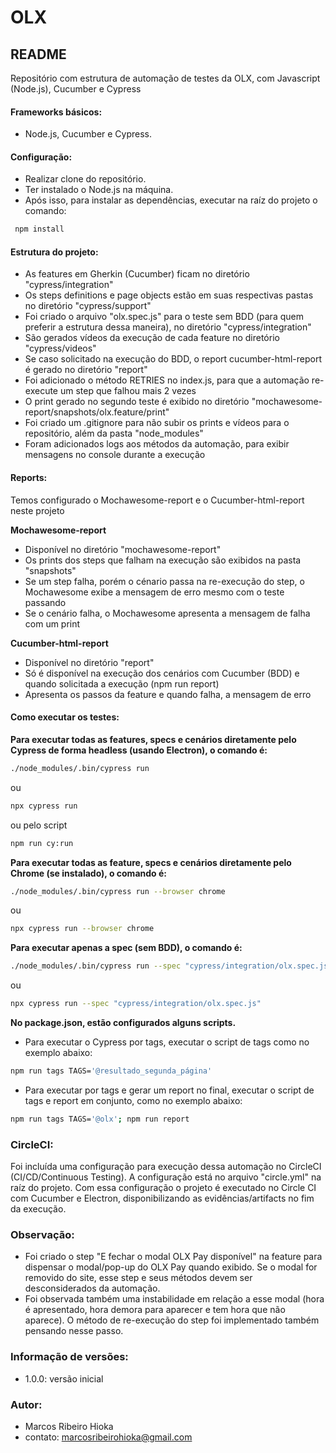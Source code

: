 # OLX

## README 
Repositório com estrutura de automação de testes da OLX, com Javascript (Node.js), Cucumber e Cypress

#### Frameworks básicos: 
- Node.js, Cucumber e Cypress.

#### Configuração: 
- Realizar clone do repositório.
- Ter instalado o Node.js na máquina. 
- Após isso, para instalar as dependências, executar na raíz do projeto o comando: 
```sh
 npm install
```
#### Estrutura do projeto:
- As features em Gherkin (Cucumber) ficam no diretório "cypress/integration"
- Os steps definitions e page objects estão em suas respectivas pastas no diretório "cypress/support" 
- Foi criado o arquivo "olx.spec.js" para o teste sem BDD (para quem preferir a estrutura dessa maneira), no diretório "cypress/integration"
- São gerados vídeos da execução de cada feature no diretório "cypress/videos" 
- Se caso solicitado na execução do BDD, o report cucumber-html-report é gerado no diretório "report"
- Foi adicionado o método RETRIES no index.js, para que a automação re-execute um step que falhou mais 2 vezes 
- O print gerado no segundo teste é exibido no diretório "mochawesome-report/snapshots/olx.feature/print"
- Foi criado um .gitignore para não subir os prints e vídeos para o repositório, além da pasta "node_modules"
- Foram adicionados logs aos métodos da automação, para exibir mensagens no console durante a execução

#### Reports:
Temos configurado o Mochawesome-report e o Cucumber-html-report neste projeto

**Mochawesome-report**
- Disponível no diretório "mochawesome-report"
- Os prints dos steps que falham na execução são exibidos na pasta "snapshots"
- Se um step falha, porém o cénario passa na re-execução do step, o Mochawesome exibe a mensagem de erro mesmo com o teste passando
- Se o cenário falha, o Mochawesome apresenta a mensagem de falha com um print

**Cucumber-html-report**
- Disponível no diretório "report"
- Só é disponível na execução dos cenários com Cucumber (BDD) e quando solicitada a execução (npm run report)
- Apresenta os passos da feature e quando falha, a mensagem de erro

#### Como executar os testes:
**Para executar todas as features, specs e cenários diretamente pelo Cypress de forma headless (usando Electron), o comando é:**
```sh
./node_modules/.bin/cypress run
```
ou 
```sh
npx cypress run
```
ou pelo script 
```sh
npm run cy:run
```
**Para executar todas as feature, specs e cenários diretamente pelo Chrome (se instalado), o comando é:**
```sh 
./node_modules/.bin/cypress run --browser chrome
```
ou 
```sh
npx cypress run --browser chrome
```

**Para executar apenas a spec (sem BDD), o comando é:**
```sh 
./node_modules/.bin/cypress run --spec "cypress/integration/olx.spec.js"
```
ou 
```sh
npx cypress run --spec "cypress/integration/olx.spec.js"
```

**No package.json, estão configurados alguns scripts.**
- Para executar o Cypress por tags, executar o script de tags como no exemplo abaixo: 
```sh
npm run tags TAGS='@resultado_segunda_página'
```

- Para executar por tags e gerar um report no final, executar o script de tags e report em conjunto, como no exemplo abaixo: 
```sh
npm run tags TAGS='@olx'; npm run report
```

### CircleCI: 
Foi incluída uma configuração para execução dessa automação no CircleCI (CI/CD/Continuous Testing). A configuração está no arquivo "circle.yml" na raíz do projeto. Com essa configuração o projeto é executado no Circle CI com Cucumber e Electron, disponibilizando as evidências/artifacts no fim da execução.

### Observação:
- Foi criado o step "E fechar o modal OLX Pay disponível" na feature para dispensar o modal/pop-up do OLX Pay quando exibido. Se o modal for removido do site, esse step e seus métodos devem ser desconsiderados da automação.
- Foi observada também uma instabilidade em relação a esse modal (hora é apresentado, hora demora para aparecer e tem hora que não aparece). O método de re-execução do step foi implementado também pensando nesse passo.

### Informação de versões:
- 1.0.0: versão inicial

### Autor:
- Marcos Ribeiro Hioka
- contato: marcosribeirohioka@gmail.com